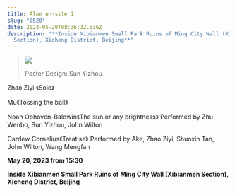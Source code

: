 ```yaml
---
title: Aloe on-site 1
slug: "0520"
date: 2023-05-20T08:36:32.536Z
description: "**Inside Xibianmen Small Park Ruins of Ming City Wall (Xibianmen
  Section), Xicheng District, Beijing**"
---
```



> ![](/images/uploads/alove2.jpg)
>
> Poster Design: Sun Yizhou



Zhao Ziyi 《Solo》

Mu《Tossing the ball》

Noah Ophoven-Baldwin《The sun or any brightness》
Performed by Zhu Wenbo, Sun Yizhou, John Wilton

Cardew Cornelius《Treatise》
Performed by Ake, Zhao Ziyi, Shuoxin Tan, John Wilton, Wang Mengfan



**May 20, 2023 from 15:30**

**Inside Xibianmen Small Park Ruins of Ming City Wall (Xibianmen Section), Xicheng District, Beijing**